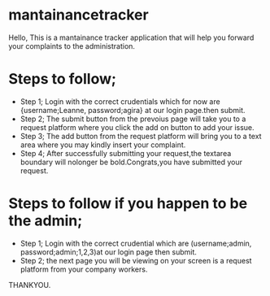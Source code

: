 # mantainancetracker
Hello,
This is a mantainance tracker application that will help you forward your complaints to the administration.
# Steps to follow;
- Step 1; Login with the correct crudentials which for now are {username;Leanne, password;agira} at our login page.then submit.
- Step 2; The submit button from the prevoius page will take you to a request platform where you click the add on button to add your issue.
- Step 3; The add button from the request platform will bring you to a text area where you may kindly insert your complaint.
- Step 4; After successfully submitting your request,the textarea boundary will nolonger be bold.Congrats,you have submitted your request.
# Steps to follow if you happen to be the admin;
- Step 1; Login with the correct crudential which are (username;admin, password;admin;1,2,3)at our login page then submit.
- Step 2; the next page you will be viewing on your screen is a request platform from your company workers.

THANKYOU.
